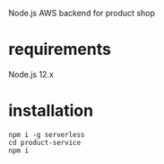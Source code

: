 Node.js AWS backend for product shop

# requirements

Node.js 12.x

# installation
```
npm i -g serverless
cd product-service
npm i 
```
